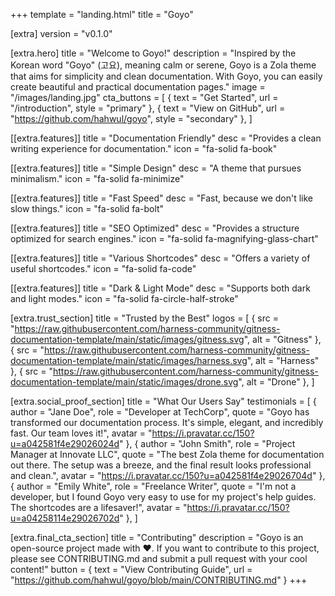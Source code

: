 +++
template = "landing.html"
title = "Goyo"

[extra]
version = "v0.1.0"

[extra.hero]
title = "Welcome to Goyo!"
description = "Inspired by the Korean word \"Goyo\" (고요), meaning calm or serene, Goyo is a Zola theme that aims for simplicity and clean documentation. With Goyo, you can easily create beautiful and practical documentation pages."
image = "/images/landing.jpg"
cta_buttons = [
    { text = "Get Started", url = "/introduction", style = "primary" },
    { text = "View on GitHub", url = "https://github.com/hahwul/goyo", style = "secondary" },
]

[[extra.features]]
title = "Documentation Friendly"
desc = "Provides a clean writing experience for documentation."
icon = "fa-solid fa-book"

[[extra.features]]
title = "Simple Design"
desc = "A theme that pursues minimalism."
icon = "fa-solid fa-minimize"

[[extra.features]]
title = "Fast Speed"
desc = "Fast, because we don't like slow things."
icon = "fa-solid fa-bolt"

[[extra.features]]
title = "SEO Optimized"
desc = "Provides a structure optimized for search engines."
icon = "fa-solid fa-magnifying-glass-chart"

[[extra.features]]
title = "Various Shortcodes"
desc = "Offers a variety of useful shortcodes."
icon = "fa-solid fa-code"

[[extra.features]]
title = "Dark & Light Mode"
desc = "Supports both dark and light modes."
icon = "fa-solid fa-circle-half-stroke"

[extra.trust_section]
title = "Trusted by the Best"
logos = [
    { src = "https://raw.githubusercontent.com/harness-community/gitness-documentation-template/main/static/images/gitness.svg", alt = "Gitness" },
    { src = "https://raw.githubusercontent.com/harness-community/gitness-documentation-template/main/static/images/harness.svg", alt = "Harness" },
    { src = "https://raw.githubusercontent.com/harness-community/gitness-documentation-template/main/static/images/drone.svg", alt = "Drone" },
]

[extra.social_proof_section]
title = "What Our Users Say"
testimonials = [
    { author = "Jane Doe", role = "Developer at TechCorp", quote = "Goyo has transformed our documentation process. It's simple, elegant, and incredibly fast. Our team loves it!", avatar = "https://i.pravatar.cc/150?u=a042581f4e29026024d" },
    { author = "John Smith", role = "Project Manager at Innovate LLC", quote = "The best Zola theme for documentation out there. The setup was a breeze, and the final result looks professional and clean.", avatar = "https://i.pravatar.cc/150?u=a042581f4e29026704d" },
    { author = "Emily White", role = "Freelance Writer", quote = "I'm not a developer, but I found Goyo very easy to use for my project's help guides. The shortcodes are a lifesaver!", avatar = "https://i.pravatar.cc/150?u=a04258114e29026702d" },
]

[extra.final_cta_section]
title = "Contributing"
description = "Goyo is an open-source project made with ❤️. If you want to contribute to this project, please see CONTRIBUTING.md and submit a pull request with your cool content!"
button = { text = "View Contributing Guide", url = "https://github.com/hahwul/goyo/blob/main/CONTRIBUTING.md" }
+++
